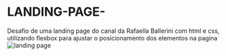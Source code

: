 # LANDING-PAGE-
Desafio de uma landing page do canal da Rafaella Ballerini com html e css, utilizando flexbox para ajustar o posicionamento dos elementos na pagina
![landing page](https://user-images.githubusercontent.com/93484378/153694566-20e06915-7c76-4d0c-835d-ec152d004fe6.png)
